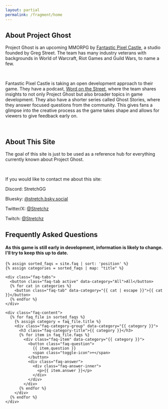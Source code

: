 ```yaml
---
layout: partial
permalink: /fragment/home
---
```


<div class="info-stack">
  <section class="about">
    <h2>About Project Ghost</h2>
    <p>Project Ghost is an upcoming MMORPG by <a href="https://fantasticpixelcastle.com/" target="_blank">Fantastic Pixel Castle</a>, a studio founded by Greg Street. The team has many industry veterans with backgrounds in World of Warcraft, Riot Games and Guild Wars, to name a few.</p>
    <br>
    <p>Fantastic Pixel Castle is taking an open development approach to their game. They have a podcast, <a href="https://www.youtube.com/watch?v=Srvis5NigZ0&list=PLBs3DklCxIXyoIqNcm5IJ1_x5qUA_3a_x&index=1" target="_blank">Word on the Street</a>,  where the team shares insights to not only Project Ghost but also broader topics in game development. They also have a shorter series called Ghost Stories, where they answer focused questions from the community. This gives fans a glimpse into the creative process as the game takes shape and allows for viewers to give feedback early on.</p>
    <br>
    <h2>About This Site</h2>
    <p>The goal of this site is just to be used as a reference hub for everything currently known about Project Ghost.</p>
    <br>
    <p>If you would like to contact me about this site:</p>
    <p>Discord: StretchGG</p>
    <p>Bluesky: <a href="https://bsky.app/profile/stretch.bsky.social" target="_blank">@stretch.bsky.social</a></p>
    <p>Twitter/X: <a href="https://x.com/Stretchz" target="_blank">@Stretchz</a></p>
    <p>Twitch: <a href="https://www.twitch.tv/stretchz" target="_blank">@Stretchz</a></p>
  </section>

  <section class="faq">
    <h2>Frequently Asked Questions</h2>
    <h4>As this game is still early in development, information is likely to change. I'll try to keep this up to date.</h4>

    {% assign sorted_faqs = site.faq | sort: 'position' %}
    {% assign categories = sorted_faqs | map: "title" %}

    <div class="faq-tabs">
      <button class="faq-tab active" data-category="All">All</button>
      {% for cat in categories %}
        <button class="faq-tab" data-category="{{ cat | escape }}">{{ cat }}</button>
      {% endfor %}
    </div>

    <div class="faq-content">
      {% for faq_file in sorted_faqs %}
        {% assign category = faq_file.title %}
        <div class="faq-category-group" data-category="{{ category }}">
          <h3 class="faq-category-title">{{ category }}</h3>
          {% for item in faq_file.faqs %}
            <div class="faq-item" data-category="{{ category }}">
              <button class="faq-question">
                {{ item.question }}
                <span class="toggle-icon">+</span>
              </button>
              <div class="faq-answer">
                <div class="faq-answer-inner">
                  <p>{{ item.answer }}</p>
                </div>
              </div>
            </div>
          {% endfor %}
        </div>
      {% endfor %}
    </div>
  </section>
</div>
<script src="/js/faq.js"></script> 